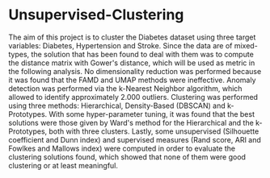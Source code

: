 # Unsupervised-Clustering
The aim of this project is to cluster the Diabetes dataset using three target variables: Diabetes, Hypertension and Stroke. Since the data are of mixed-types, the solution that has been found to deal with them was to compute the distance matrix with Gower's distance, which will be used as metric in the following analysis. No dimensionality reduction was performed because it was found that the FAMD and UMAP methods were ineffective. Anomaly detection was performed via the k-Nearest Neighbor algorithm, which allowed to identify approximately 2.000 outliers. Clustering was performed using three methods: Hierarchical, Density-Based (DBSCAN) and k-Prototypes. With some hyper-parameter tuning, it was found that the best solutions were those given by Ward's method for the Hierarchical and the k-Prototypes, both with three clusters. Lastly, some unsupervised (Silhouette coefficient and Dunn index) and supervised measures (Rand score, ARI and Fowlkes and Mallows index) were computed in order to evaluate the clustering solutions found, which showed that none of them were good clustering or at least meaningful.
